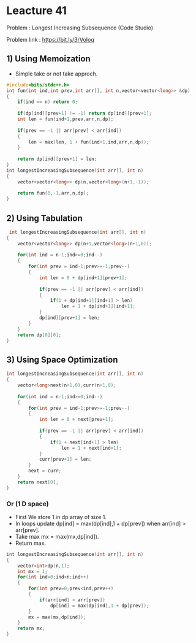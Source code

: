 # Leacture 41
Problem : Longest Increasing Subsequence (Code Studio)

Problem link : https://bit.ly/3rVoIoq

## 1) Using Memoization 
- Simple take or not take approch.

```C++
#include<bits/stdc++.h>
int fun(int ind,int prev,int arr[], int n,vector<vector<long>> &dp)
{
    if(ind == n) return 0;
    
    if(dp[ind][prev+1] != -1) return dp[ind][prev+1];
    int len = fun(ind+1,prev,arr,n,dp);
    
    if(prev == -1 || arr[prev] < arr[ind])
    {
        len = max(len, 1 + fun(ind+1,ind,arr,n,dp));
    }
    
    return dp[ind][prev+1] = len;
}
int longestIncreasingSubsequence(int arr[], int n)
{
    vector<vector<long>> dp(n,vector<long>(n+1,-1));
    
    return fun(0,-1,arr,n,dp);
}

```

## 2) Using Tabulation

```C++
 int longestIncreasingSubsequence(int arr[], int n)
{
    vector<vector<long>> dp(n+1,vector<long>(n+1,0));
    
    for(int ind = n-1;ind>=0;ind--)
    {
        for(int prev = ind-1;prev>=-1;prev--)
        {
            int len = 0 + dp[ind+1][prev+1]; 
    
            if(prev == -1 || arr[prev] < arr[ind])
            {
                if(1 + dp[ind+1][ind+1] > len)
                    len = 1 + dp[ind+1][ind+1];
            }
            dp[ind][prev+1] = len;
        }
    }
    return dp[0][0];
}

```

## 3) Using Space Optimization

```C++
int longestIncreasingSubsequence(int arr[], int n)
{
    vector<long>next(n+1,0),curr(n+1,0);
    
    for(int ind = n-1;ind>=0;ind--)
    {
        for(int prev = ind-1;prev>=-1;prev--)
        {
            int len = 0 + next[prev+1]; 
    
            if(prev == -1 || arr[prev] < arr[ind])
            {
                if(1 + next[ind+1] > len)
                    len = 1 + next[ind+1];
            }
            curr[prev+1] = len;
        }
        next = curr;
    }
    return next[0];
}

```
### Or (1 D space)
- First We store 1 in dp array of size 1.
- In loops update dp[ind] = max(dp[ind],1 + dp[prev]) when arr[ind] > arr[prev].
- Take max mx = max(mx,dp[ind]).
- Return max.

```C++
int longestIncreasingSubsequence(int arr[], int n)
{
    vector<int>dp(n,1);
    int mx = 1;
    for(int ind=0;ind<n;ind++)
    {
        for(int prev=0;prev<ind;prev++)
        {
            if(arr[ind] > arr[prev])
                dp[ind] = max(dp[ind],1 + dp[prev]);
        }
        mx = max(mx,dp[ind]);
    }  
    return mx;
}
```
